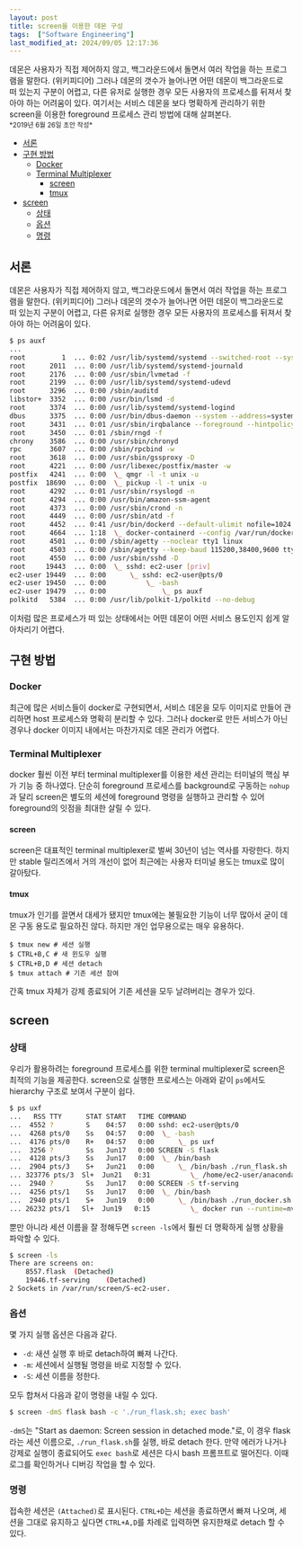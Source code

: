 ```yaml
---
layout: post
title: screen을 이용한 데몬 구성
tags:  ["Software Engineering"]
last_modified_at: 2024/09/05 12:17:36
---
```


<div class="message">
데몬은 사용자가 직접 제어하지 않고, 백그라운드에서 돌면서 여러 작업을 하는 프로그램을 말한다. (위키피디어) 그러나 데몬의 갯수가 늘어나면 어떤 데몬이 백그라운드로 떠 있는지 구분이 어렵고, 다른 유저로 실행한 경우 모든 사용자의 프로세스를 뒤져서 찾아야 하는 어려움이 있다. 여기서는 서비스 데몬을 보다 명확하게 관리하기 위한 screen을 이용한 foreground 프로세스 관리 방법에 대해 살펴본다.
</div>

<small>
*2019년 6월 26일 초안 작성*  
</small>

<!-- TOC -->

- [서론](#서론)
- [구현 방법](#구현-방법)
  - [Docker](#docker)
  - [Terminal Multiplexer](#terminal-multiplexer)
    - [screen](#screen)
    - [tmux](#tmux)
- [screen](#screen-1)
  - [상태](#상태)
  - [옵션](#옵션)
  - [명령](#명령)

<!-- /TOC -->

## 서론
데몬은 사용자가 직접 제어하지 않고, 백그라운드에서 돌면서 여러 작업을 하는 프로그램을 말한다. (위키피디어) 그러나 데몬의 갯수가 늘어나면 어떤 데몬이 백그라운드로 떠 있는지 구분이 어렵고, 다른 유저로 실행한 경우 모든 사용자의 프로세스를 뒤져서 찾아야 하는 어려움이 있다.

```bash
$ ps auxf
...
root         1  ... 0:02 /usr/lib/systemd/systemd --switched-root --system --deserialize 22
root      2011  ... 0:00 /usr/lib/systemd/systemd-journald
root      2176  ... 0:00 /usr/sbin/lvmetad -f
root      2199  ... 0:00 /usr/lib/systemd/systemd-udevd
root      3296  ... 0:00 /sbin/auditd
libstor+  3352  ... 0:00 /usr/bin/lsmd -d
root      3374  ... 0:00 /usr/lib/systemd/systemd-logind
dbus      3375  ... 0:00 /usr/bin/dbus-daemon --system --address=systemd: --nofork --nopidfile --systemd-activation
root      3431  ... 0:01 /usr/sbin/irqbalance --foreground --hintpolicy=subset
root      3450  ... 0:01 /sbin/rngd -f
chrony    3586  ... 0:00 /usr/sbin/chronyd
rpc       3607  ... 0:00 /sbin/rpcbind -w
root      3618  ... 0:00 /usr/sbin/gssproxy -D
root      4221  ... 0:00 /usr/libexec/postfix/master -w
postfix   4241  ... 0:00  \_ qmgr -l -t unix -u
postfix  18690  ... 0:00  \_ pickup -l -t unix -u
root      4292  ... 0:01 /usr/sbin/rsyslogd -n
root      4294  ... 0:00 /usr/bin/amazon-ssm-agent
root      4373  ... 0:00 /usr/sbin/crond -n
root      4449  ... 0:00 /usr/sbin/atd -f
root      4452  ... 0:41 /usr/bin/dockerd --default-ulimit nofile=1024:4096
root      4664  ... 1:18  \_ docker-containerd --config /var/run/docker/containerd/containerd.toml
root      4501  ... 0:00 /sbin/agetty --noclear tty1 linux
root      4503  ... 0:00 /sbin/agetty --keep-baud 115200,38400,9600 ttyS0 vt220
root      4550  ... 0:00 /usr/sbin/sshd -D
root     19443  ... 0:00  \_ sshd: ec2-user [priv]
ec2-user 19449  ... 0:00      \_ sshd: ec2-user@pts/0
ec2-user 19450  ... 0:00          \_ -bash
ec2-user 19479  ... 0:00              \_ ps auxf
polkitd   5384  ... 0:00 /usr/lib/polkit-1/polkitd --no-debug
```

이처럼 많은 프로세스가 떠 있는 상태에서는 어떤 데몬이 어떤 서비스 용도인지 쉽게 알아차리기 어렵다.

## 구현 방법
### Docker
최근에 많은 서비스들이 docker로 구현되면서, 서비스 데몬을 모두 이미지로 만들어 관리하면 host 프로세스와 명확히 분리할 수 있다. 그러나 docker로 만든 서비스가 아닌 경우나 docker 이미지 내에서는 마찬가지로 데몬 관리가 어렵다.

### Terminal Multiplexer
docker 훨씬 이전 부터 terminal multiplexer를 이용한 세션 관리는 터미널의 핵심 부가 기능 중 하나였다. 단순히 foreground 프로세스를 background로 구동하는 `nohup`과 달리 screen은 별도의 세션에 foreground 명령을 실행하고 관리할 수 있어 foreground의 잇점을 최대한 살릴 수 있다.

#### screen
screen은 대표적인 terminal multiplexer로 벌써 30년이 넘는 역사를 자랑한다. 하지만 stable 릴리즈에서 거의 개선이 없어 최근에는 사용자 터미널 용도는 tmux로 많이 갈아탔다.

#### tmux
tmux가 인기를 끌면서 대세가 됐지만 tmux에는 불필요한 기능이 너무 많아서 굳이 데몬 구동 용도로 필요하진 않다. 하지만 개인 업무용으로는 매우 유용하다.
```
$ tmux new # 세션 실행
$ CTRL+B,C # 새 윈도우 실행
$ CTRL+B,D # 세션 detach
$ tmux attach # 기존 세션 참여
```
간혹 tmux 자체가 강제 종료되어 기존 세션을 모두 날려버리는 경우가 있다.

## screen
### 상태
우리가 활용하려는 foreground 프로세스를 위한 terminal multiplexer로 screen은 최적의 기능을 제공한다. screen으로 실행한 프로세스는 아래와 같이 `ps`에서도 hierarchy 구조로 보여서 구분이 쉽다.

```bash
$ ps uxf
...   RSS TTY      STAT START   TIME COMMAND
...  4552 ?        S    04:57   0:00 sshd: ec2-user@pts/0
...  4268 pts/0    Ss   04:57   0:00  \_ -bash
...  4176 pts/0    R+   04:57   0:00      \_ ps uxf
...  3256 ?        Ss   Jun17   0:00 SCREEN -S flask
...  4128 pts/3    Ss   Jun17   0:00  \_ /bin/bash
...  2904 pts/3    S+   Jun21   0:00      \_ /bin/bash ./run_flask.sh
... 323776 pts/3  Sl+  Jun21   0:31          \_ /home/ec2-user/anaconda3/envs/mt/bin/python /home/ec2-user/anaconda3/envs/mt/bin/flask run --host=0.0.0.0
...  2940 ?        Ss   Jun17   0:00 SCREEN -S tf-serving
...  4256 pts/1    Ss   Jun17   0:00  \_ /bin/bash
...  2940 pts/1    S+   Jun19   0:00      \_ /bin/bash ./run_docker.sh
... 26232 pts/1   Sl+  Jun19   0:15          \_ docker run --runtime=nvidia -it --rm -p 8500:8500 -p 8501:8501 --mount type=bind,source=/home/ec2-user/models
````

뿐만 아니라 세션 이름을 잘 정해두면 `screen -ls`에서 훨씬 더 명확하게 실행 상황을 파악할 수 있다.
```bash
$ screen -ls
There are screens on:
	8557.flask	(Detached)
	19446.tf-serving	(Detached)
2 Sockets in /var/run/screen/S-ec2-user.
```

### 옵션
몇 가지 실행 옵션은 다음과 같다.
- `-d`: 새션 실행 후 바로 detach하여 빠져 나간다.
- `-m`: 세션에서 실행될 명령을 바로 지정할 수 있다.
- `-S`: 세션 이름을 정한다.

모두 합쳐서 다음과 같이 명령을 내릴 수 있다.
```bash
$ screen -dmS flask bash -c './run_flask.sh; exec bash'
```
`-dmS`는 "Start as daemon: Screen session in detached mode."로, 이 경우 flask 라는 세션 이름으로, `./run_flask.sh`를 실행, 바로 detach 한다. 만약 에러가 나거나 강제로 실행이 종료되어도 `exec bash`로 세션은 다시 bash 프롬프트로 떨어진다. 이때 로그를 확인하거나 디버깅 작업을 할 수 있다.

### 명령
접속한 세션은 `(Attached)`로 표시된다. `CTRL+D`는 세션을 종료하면서 빠져 나오며, 세션을 그대로 유지하고 싶다면 `CTRL+A,D`를 차례로 입력하면 유지한채로 detach 할 수 있다.